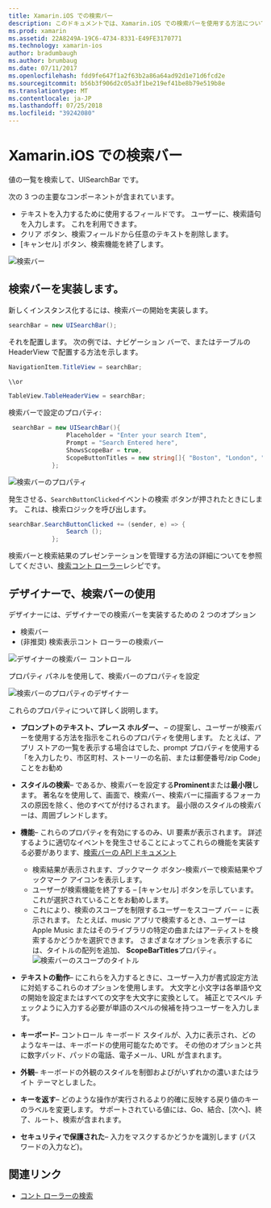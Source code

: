```yaml
---
title: Xamarin.iOS での検索バー
description: このドキュメントでは、Xamarin.iOS での検索バーを使用する方法について説明します。 これには、プログラムでと、ストーリー ボードでは、検索バーを作成する方法について説明します。
ms.prod: xamarin
ms.assetid: 22A8249A-19C6-4734-8331-E49FE3170771
ms.technology: xamarin-ios
author: bradumbaugh
ms.author: brumbaug
ms.date: 07/11/2017
ms.openlocfilehash: fdd9fe647f1a2f63b2a86a64ad92d1e71d6fcd2e
ms.sourcegitcommit: b56b3f906d2c05a3f1be219ef41be8b79e519b8e
ms.translationtype: MT
ms.contentlocale: ja-JP
ms.lasthandoff: 07/25/2018
ms.locfileid: "39242080"
---
```

# <a name="search-bars-in-xamarinios"></a>Xamarin.iOS での検索バー

値の一覧を検索して、UISearchBar です。 

次の 3 つの主要なコンポーネントが含まれています。 

- テキストを入力するために使用するフィールドです。 ユーザーに、検索語句を入力します。 これを利用できます。
- クリア ボタン、検索フィールドから任意のテキストを削除します。
- [キャンセル] ボタン、検索機能を終了します。

![検索バー](searchbar-images/image1.png)

## <a name="implementing-the-search-bar"></a>検索バーを実装します。

新しくインスタンス化するには、検索バーの開始を実装します。

```csharp
searchBar = new UISearchBar();
```

それを配置します。 次の例では、ナビゲーション バーで、またはテーブルの HeaderView で配置する方法を示します。

```csharp
NavigationItem.TitleView = searchBar;

\\or

TableView.TableHeaderView = searchBar;
```

検索バーで設定のプロパティ:

```csharp
 searchBar = new UISearchBar(){
                Placeholder = "Enter your search Item",
                Prompt = "Search Entered here",
                ShowsScopeBar = true,
                ScopeButtonTitles = new string[]{ "Boston", "London", "SF" },
            };
```

![検索バーのプロパティ](searchbar-images/image6.png)

発生させる、`SearchButtonClicked`イベントの検索 ボタンが押されたときにします。 これは、検索ロジックを呼び出します。

```csharp
searchBar.SearchButtonClicked += (sender, e) => {
                Search ();
            };
```

検索バーと検索結果のプレゼンテーションを管理する方法の詳細についてを参照してください、[検索コント ローラー](https://github.com/xamarin/recipes/tree/master/Recipes/ios/content_controls/search-controller)レシピです。

## <a name="using-the-search-bar-in-the-designer"></a>デザイナーで、検索バーの使用

デザイナーには、デザイナーでの検索バーを実装するための 2 つのオプション

- 検索バー
- (非推奨) 検索表示コント ローラーの検索バー

![デザイナーの検索バー コントロール](searchbar-images/image2.png)

プロパティ パネルを使用して、検索バーのプロパティを設定

![検索バーのプロパティのデザイナー](searchbar-images/image3.png)

これらのプロパティについて詳しく説明します。

- **プロンプトのテキスト、プレース ホルダー、** – の提案し、ユーザーが検索バーを使用する方法を指示をこれらのプロパティを使用します。 たとえば、アプリ ストアの一覧を表示する場合はでした、prompt プロパティを使用する「を入力したり、市区町村、ストーリーの名前、または郵便番号/zip Code」ことをお勧め
- **スタイルの検索**– であるか、検索バーを設定する**Prominent**または**最小限**します。 著名なを使用して、画面で、検索バー、検索バーに描画するフォーカスの原因を除く、他のすべてが付けるされます。 最小限のスタイルの検索バーは、周囲ブレンドします。
- **機能**– これらのプロパティを有効にするのみ、UI 要素が表示されます。 詳述するように適切なイベントを発生させることによってこれらの機能を実装する必要があります、[検索バーの API ドキュメント](https://developer.xamarin.com/api/type/UIKit.UISearchBar/)
    - 検索結果が表示されます、ブックマーク ボタン-検索バーで検索結果やブックマーク アイコンを表示します。
    - ユーザーが検索機能を終了する – [キャンセル] ボタンを示しています。 これが選択されていることをお勧めします。
    - これにより、検索のスコープを制限するユーザーをスコープ バー – に表示されます。 たとえば、music アプリで検索するとき、ユーザーは Apple Music またはそのライブラリの特定の曲またはアーティストを検索するかどうかを選択できます。 さまざまなオプションを表示するには、タイトルの配列を追加、 **ScopeBarTitles**プロパティ。
    ![検索バーのスコープのタイトル](searchbar-images/image4.png)

- **テキストの動作**– にこれらを入力するときに、ユーザー入力が書式設定方法に対処するこれらのオプションを使用します。 大文字と小文字は各単語や文の開始を設定またはすべての文字を大文字に変換として。 補正とでスペル チェックように入力する必要が単語のスペルの候補を持つユーザーを入力します。
- **キーボード**– コントロール キーボード スタイルが、入力に表示され、どのようなキーは、キーボードの使用可能なためです。 その他のオプションと共に数字パッド、パッドの電話、電子メール、URL が含まれます。
- **外観**– キーボードの外観のスタイルを制御およびがいずれかの濃いまたはライト テーマとしました。
- **キーを返す**– どのような操作が実行されるより的確に反映する戻り値のキーのラベルを変更します。 サポートされている値には、Go、結合、[次へ]、終了、ルート、検索が含まれます。
- **セキュリティで保護された**– 入力をマスクするかどうかを識別します (パスワードの入力など)。

## <a name="related-links"></a>関連リンク

- [コント ローラーの検索](https://github.com/xamarin/recipes/tree/master/Recipes/ios/content_controls/search-controller)
